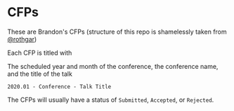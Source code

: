 # CFPs

These are Brandon's CFPs (structure of this repo is shamelessly taken from [@rothgar](https://github.com/rothgar/rothgar/tree/master/cfp))

Each CFP is titled with

The scheduled year and month of the conference, the conference name, and the title of the talk

```
2020.01 - Conference - Talk Title
```

The CFPs will usually have a status of `Submitted`, `Accepted`, or `Rejected`.